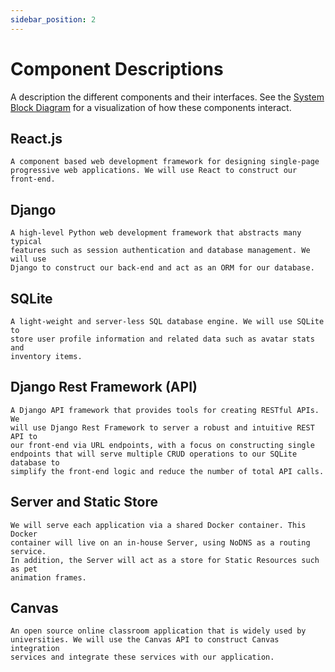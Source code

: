 ```yaml
---
sidebar_position: 2
---
```


# Component Descriptions
A description the different components and their interfaces. See the [System Block Diagram](https://capstone-projects-2023-spring.github.io/project-virtual-pet/docs/requirements/system-block-diagram) for a visualization of how these components interact.


## React.js
	
	A component based web development framework for designing single-page 
	progressive web applications. We will use React to construct our front-end.
	
## Django

	A high-level Python web development framework that abstracts many typical 
	features such as session authentication and database management. We will use
	Django to construct our back-end and act as an ORM for our database. 

## SQLite

	A light-weight and server-less SQL database engine. We will use SQLite to
	store user profile information and related data such as avatar stats and
	inventory items.

## Django Rest Framework (API)

	A Django API framework that provides tools for creating RESTful APIs. We
	will use Django Rest Framework to server a robust and intuitive REST API to
	our front-end via URL endpoints, with a focus on constructing single 
	endpoints that will serve multiple CRUD operations to our SQLite database to
	simplify the front-end logic and reduce the number of total API calls. 

## Server and Static Store
	
	We will serve each application via a shared Docker container. This Docker
	container will live on an in-house Server, using NoDNS as a routing service.
	In addition, the Server will act as a store for Static Resources such as pet
	animation frames.
	
## Canvas
	
	An open source online classroom application that is widely used by 
	universities. We will use the Canvas API to construct Canvas integration
	services and integrate these services with our application. 
